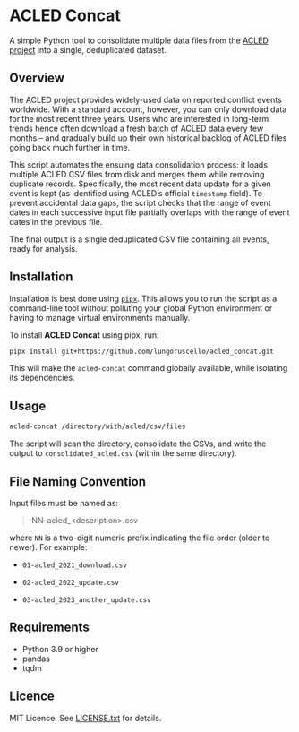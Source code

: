 # ACLED Concat

A simple Python tool to consolidate multiple data files from the [ACLED project](https://acleddata.com/) into a single, 
deduplicated dataset.

## Overview

The ACLED project provides widely-used data on reported conflict events worldwide. With a standard account, 
however, you can only download data for the most recent three years. Users who are interested in long-term trends 
hence often download a fresh batch of ACLED data every few months – and gradually build up their own historical backlog of 
ACLED files going back much further in time.

This script automates the ensuing data consolidation process: it loads multiple ACLED CSV files from disk and merges 
them while removing duplicate records. Specifically, the most recent data update for a given event is kept (as identified 
using ACLED’s official `timestamp` field). To prevent accidental data gaps, the script checks that the range of event 
dates in each successive input file partially overlaps with the range of event dates in the previous file.


The final output is a single deduplicated CSV file containing all events, ready for analysis.

## Installation

Installation is best done using [`pipx`](https://pipxproject.github.io/pipx/). 
This allows you to run the script as a command-line tool without polluting your global Python environment or 
having to manage virtual environments manually.


To install **ACLED Concat** using pipx, run:

```bash
pipx install git+https://github.com/lungoruscello/acled_concat.git
```

This will make the `acled-concat` command globally available, while isolating its dependencies.

## Usage

```bash
acled-concat /directory/with/acled/csv/files
```

The script will scan the directory, consolidate the CSVs, and write the output to `consolidated_acled.csv` (within the 
same directory).

## File Naming Convention

Input files must be named as:

> NN-acled_\<description>.csv
 
where `NN` is a two-digit numeric prefix indicating the file order (older to newer). For example:

* `01-acled_2021_download.csv`

* `02-acled_2022_update.csv`

* `03-acled_2023_another_update.csv`

## Requirements

* Python 3.9 or higher
* pandas
* tqdm

## Licence

MIT Licence. See [LICENSE.txt](https://github.com/lungoruscello/acled_concat/blob/master/LICENSE.txt) for details.